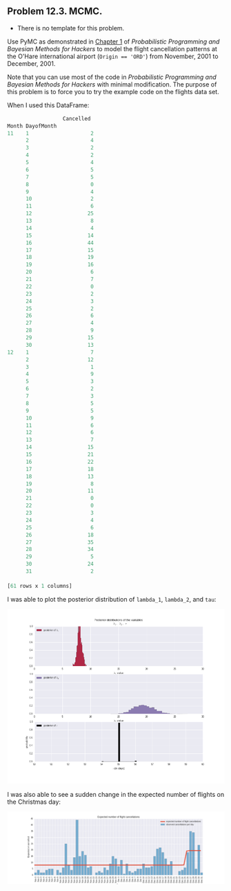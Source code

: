## Problem 12.3. MCMC.

- There is no template for this problem.

Use PyMC as demonstrated in
  [Chapter 1](http://nbviewer.ipython.org/github/CamDavidsonPilon/Probabilistic-Programming-and-Bayesian-Methods-for-Hackers/blob/master/Chapter1_Introduction/Chapter1.ipynb)
  of *Probabilistic Programming and Bayesian Methods for Hackers*
  to model the flight cancellation patterns
  at the O'Hare international airport (`Origin == 'ORD'`)
  from November, 2001 to December, 2001.

Note that you can use most of the code in *Probabilistic Programming and
  Bayesian Methods for Hackers* with minimal modification.
  The purpose of this problem is to force you to try the example code
  on the flights data set.

When I used this DataFrame:

```python
                  Cancelled
Month DayofMonth           
11    1                    2
      2                    4
      3                    2
      4                    2
      5                    4
      6                    5
      7                    5
      8                    0
      9                    4
      10                   2
      11                   6
      12                  25
      13                   8
      14                   4
      15                  14
      16                  44
      17                  15
      18                  19
      19                  16
      20                   6
      21                   7
      22                   0
      23                   2
      24                   3
      25                   2
      26                   6
      27                   4
      28                   9
      29                  15
      30                  13
12    1                    7
      2                   12
      3                    1
      4                    9
      5                    3
      6                    2
      7                    3
      8                    5
      9                    5
      10                   9
      11                   6
      12                   6
      13                   7
      14                  15
      15                  21
      16                  22
      17                  18
      18                  13
      19                   8
      20                  11
      21                   0
      22                   0
      23                   3
      24                   4
      25                   6
      26                  18
      27                  35
      28                  34
      29                   5
      30                  24
      31                   2

[61 rows x 1 columns]
```

I was able to plot the posterior distribution of
  `lambda_1`, `lambda_2`, and `tau`:

<img src="images/posterior.png">

I was also able to see a sudden change in the expected
  number of flights on the Christmas day:

<img src="expected_cancelled.png">
